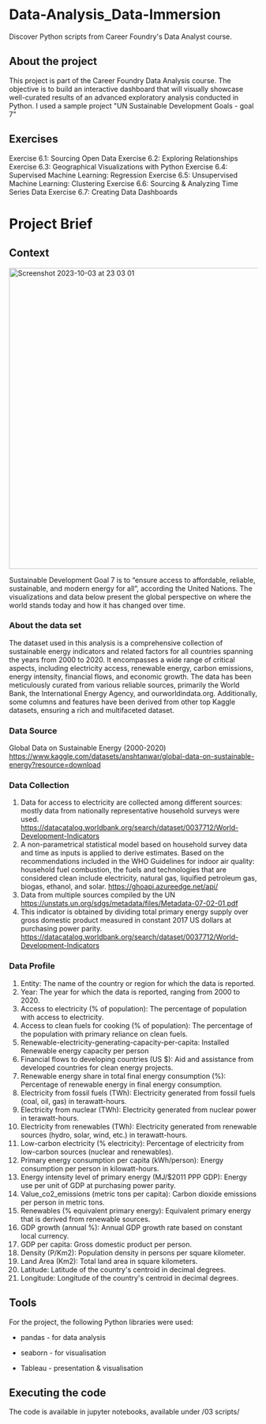 # Data-Analysis_Data-Immersion
Discover Python scripts from Career Foundry's Data Analyst course. 

## About the project
This project is part of the Career Foundry Data Analysis course. The objective is to build an interactive dashboard that will visually showcase well-curated results of an advanced exploratory analysis conducted in Python. I used a sample project "UN Sustainable Development Goals - goal 7"

## Exercises 
Exercise 6.1: Sourcing Open Data
Exercise 6.2: Exploring Relationships
Exercise 6.3: Geographical Visualizations with Python
Exercise 6.4: Supervised Machine Learning: Regression
Exercise 6.5: Unsupervised Machine Learning: Clustering
Exercise 6.6: Sourcing & Analyzing Time Series Data
Exercise 6.7: Creating Data Dashboards


# Project Brief

## Context
<img width="608" alt="Screenshot 2023-10-03 at 23 03 01" src="https://github.com/NININOO/Data_Analysis-Data-Immersion/assets/85222999/5b039a77-de3d-48b5-aff4-1832ed975054">

Sustainable Development Goal 7 is to “ensure access to affordable, reliable, sustainable, and modern energy for all”, according the United Nations.
The visualizations and data below present the global perspective on where the world stands today and how it has changed over time.

### About the data set
The dataset used in this analysis is a comprehensive collection of sustainable energy indicators and related factors for all countries spanning the years from 2000 to 2020. It encompasses a wide range of critical aspects, including electricity access, renewable energy, carbon emissions, energy intensity, financial flows, and economic growth. The data has been meticulously curated from various reliable sources, primarily the World Bank, the International Energy Agency, and ourworldindata.org. Additionally, some columns and features have been derived from other top Kaggle datasets, ensuring a rich and multifaceted dataset.

### Data Source
Global Data on Sustainable Energy (2000-2020)
https://www.kaggle.com/datasets/anshtanwar/global-data-on-sustainable-energy?resource=download


### Data Collection
1.	Data for access to electricity are collected among different sources: mostly data from nationally representative household surveys were used.  
https://datacatalog.worldbank.org/search/dataset/0037712/World-Development-Indicators
2.	A non-parametrical statistical model based on household survey data and time as inputs is applied to derive estimates. Based on the recommendations included in the WHO Guidelines for indoor air quality: household fuel combustion, the fuels and technologies that are considered clean include electricity, natural gas, liquified petroleum gas, biogas, ethanol, and solar.
https://ghoapi.azureedge.net/api/
3.	Data from multiple sources compiled by the UN
https://unstats.un.org/sdgs/metadata/files/Metadata-07-02-01.pdf
4.	This indicator is obtained by dividing total primary energy supply over gross domestic product measured in constant 2017 US dollars at purchasing power parity.
https://datacatalog.worldbank.org/search/dataset/0037712/World-Development-Indicators


### Data Profile
1.	Entity: The name of the country or region for which the data is reported.
2.	Year: The year for which the data is reported, ranging from 2000 to 2020.
3.	Access to electricity (% of population): The percentage of population with access to electricity.
4.	Access to clean fuels for cooking (% of population): The percentage of the population with primary reliance on clean fuels.
5.	Renewable-electricity-generating-capacity-per-capita: Installed Renewable energy capacity per person
6.	Financial flows to developing countries (US $): Aid and assistance from developed countries for clean energy projects.
7.	Renewable energy share in total final energy consumption (%): Percentage of renewable energy in final energy consumption.
8.	Electricity from fossil fuels (TWh): Electricity generated from fossil fuels (coal, oil, gas) in terawatt-hours.
9.	Electricity from nuclear (TWh): Electricity generated from nuclear power in terawatt-hours.
10.	Electricity from renewables (TWh): Electricity generated from renewable sources (hydro, solar, wind, etc.) in terawatt-hours.
11.	Low-carbon electricity (% electricity): Percentage of electricity from low-carbon sources (nuclear and renewables).
12.	Primary energy consumption per capita (kWh/person): Energy consumption per person in kilowatt-hours.
13.	Energy intensity level of primary energy (MJ/$2011 PPP GDP): Energy use per unit of GDP at purchasing power parity.
14.	Value_co2_emissions (metric tons per capita): Carbon dioxide emissions per person in metric tons.
15.	Renewables (% equivalent primary energy): Equivalent primary energy that is derived from renewable sources.
16.	GDP growth (annual %): Annual GDP growth rate based on constant local currency.
17.	GDP per capita: Gross domestic product per person.
18.	Density (P/Km2): Population density in persons per square kilometer.
19.	Land Area (Km2): Total land area in square kilometers.
20.	Latitude: Latitude of the country's centroid in decimal degrees.
21.	Longitude: Longitude of the country's centroid in decimal degrees.


## Tools
For the project, the following Python libraries were used:
- pandas - for data analysis
- seaborn - for visualisation

- Tableau - presentation & visualisation
 
## Executing the code
The code is available in jupyter notebooks, available under /03 scripts/
